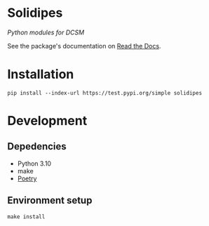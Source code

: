# Solidipes

_Python modules for DCSM_

See the package's documentation on [Read the Docs](http://solidipes.readthedocs.io/).


# Installation

```
pip install --index-url https://test.pypi.org/simple solidipes
```


# Development

## Depedencies

- Python 3.10
- make
- [Poetry](https://python-poetry.org/docs/#installation)


## Environment setup

```
make install
```
